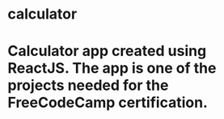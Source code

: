 # calculator

# Calculator app created using ReactJS. The app is one of the projects needed for the FreeCodeCamp certification.
